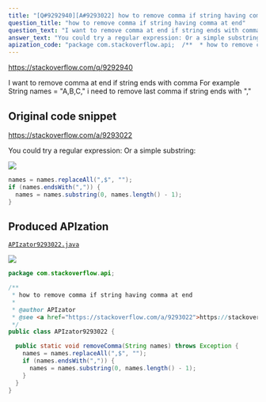 ```yaml
---
title: "[Q#9292940][A#9293022] how to remove comma if string having comma at end"
question_title: "how to remove comma if string having comma at end"
question_text: "I want to remove comma at end if string ends with comma For example String names = \"A,B,C,\" i need to remove last comma if string ends with \",\""
answer_text: "You could try a regular expression: Or a simple substring:"
apization_code: "package com.stackoverflow.api;  /**  * how to remove comma if string having comma at end  *  * @author APIzator  * @see <a href=\"https://stackoverflow.com/a/9293022\">https://stackoverflow.com/a/9293022</a>  */ public class APIzator9293022 {    public static void removeComma(String names) throws Exception {     names = names.replaceAll(\",$\", \"\");     if (names.endsWith(\",\")) {       names = names.substring(0, names.length() - 1);     }   } }"
---
```


https://stackoverflow.com/q/9292940

I want to remove comma at end if string ends with comma
For example
String names = &quot;A,B,C,&quot;
i need to remove last comma if string ends with &quot;,&quot;



## Original code snippet

https://stackoverflow.com/a/9293022

You could try a regular expression:
Or a simple substring:

<div class="code-logo"><img src="/stackoverflow.png" /></div>

```java
names = names.replaceAll(",$", "");
if (names.endsWith(",")) {
  names = names.substring(0, names.length() - 1);
}
```

## Produced APIzation

[`APIzator9293022.java`](https://github.com/pasqualesalza/apization/raw/main/data/search/APIzator9293022.java)

<div class="code-logo"><img src="/apizator.png" /></div>

```java
package com.stackoverflow.api;

/**
 * how to remove comma if string having comma at end
 *
 * @author APIzator
 * @see <a href="https://stackoverflow.com/a/9293022">https://stackoverflow.com/a/9293022</a>
 */
public class APIzator9293022 {

  public static void removeComma(String names) throws Exception {
    names = names.replaceAll(",$", "");
    if (names.endsWith(",")) {
      names = names.substring(0, names.length() - 1);
    }
  }
}

```